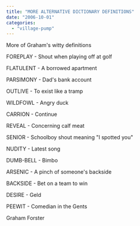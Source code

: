 ```yaml
---
title: "MORE ALTERNATIVE DICTIONARY DEFINITIONS"
date: "2006-10-01"
categories: 
  - "village-pump"
---
```


More of Graham's witty definitions

FOREPLAY - Shout when playing off at golf

FLATULENT - A borrowed apartment

PARSIMONY - Dad's bank account

OUTLIVE - To exist like a tramp

WILDFOWL - Angry duck

CARRION - Continue

REVEAL - Concerning calf meat

SENIOR - Schoolboy shout meaning "I spotted you"

NUDITY - Latest song

DUMB-BELL - Bimbo

ARSENIC - A pinch of someone's backside

BACKSIDE - Bet on a team to win

DESIRE - Geld

PEEWIT - Comedian in the Gents

Graham Forster
